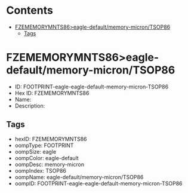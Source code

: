 



Contents
========

* [FZEMEMORYMNTS86>eagle-default/memory-micron/TSOP86](#fzememorymnts86eagle-defaultmemory-microntsop86)
	* [Tags](#tags)

# FZEMEMORYMNTS86>eagle-default/memory-micron/TSOP86

- ID: FOOTPRINT-eagle-eagle-default-memory-micron-TSOP86
- Hex ID: FZEMEMORYMNTS86
- Name: 
- Description: 

## Tags

- hexID: FZEMEMORYMNTS86
- oompType: FOOTPRINT
- oompSize: eagle
- oompColor: eagle-default
- oompDesc: memory-micron
- oompIndex: TSOP86
- oompName: eagle-default/memory-micron/TSOP86
- oompID: FOOTPRINT-eagle-eagle-default-memory-micron-TSOP86
